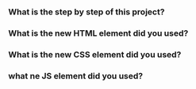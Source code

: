 ### What is the step by step of this project?




### What is the new HTML element did you used?




### What is the new CSS element did you used?




### what ne JS element did you used?
